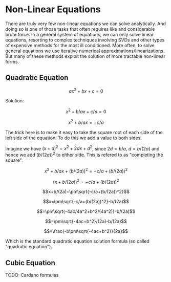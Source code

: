 # Non-Linear Equations

There are truly very few non-linear equations we can solve analytically. And doing so is one of those tasks that often requires like and considerable brute force. In a general system of equations, we can only solve linear equations, resorting to complex techniques involving SVDs and other types of expensive methods for the most ill conditioned. More often, to solve general equations we use iterative numerical approximations/linearizations. But many of these methods exploit the solution of more tractable non-linear forms.

## Quadratic Equation

$$ax^2+bx+c=0$$

Solution:

$$x^2+b/ax+c/a=0$$

$$x^2+b/ax=-c/a$$

The trick here is to make it easy to take the square root of each side of the left side of the equation. To do this we add a value to both sides.

Imagine we have $(x+d)^2=x^2+2dx+d^2$, since $2d=b/a$, $d=b/(2a)$ and hence we add $(b/(2a))^2$ to either side. This is refered to as "completing the square".

$$x^2+b/ax+(b/(2a))^2=-c/a+(b/(2a))^2$$

$$(x+b/(2a))^2=-c/a+(b/(2a))^2$$

$$x+b/(2a)=\pm\sqrt{-c/a+(b/(2a))^2}$$

$$x=\pm\sqrt{-c/a+(b/(2a))^2}-b/(2a)$$

$$=\pm\sqrt{-4ac/4a^2+b^2/(4a^2)}-b/(2a)$$

$$=\pm\sqrt{-4ac+b^2}/(2a)-b/(2a)$$

$$=\frac{-b\pm\sqrt{-4ac+b^2}}{2a}$$

Which is the standard quadratic equation solution formula (so called "quadratic equation").

## Cubic Equation

TODO: Cardano formulas